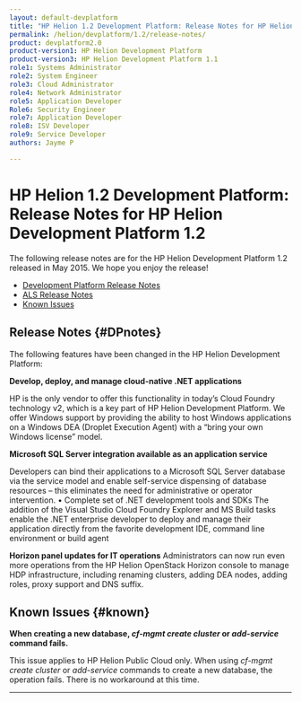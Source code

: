 ```yaml
---
layout: default-devplatform
title: "HP Helion 1.2 Development Platform: Release Notes for HP Helion Development Platform 1.2"
permalink: /helion/devplatform/1.2/release-notes/
product: devplatform2.0
product-version1: HP Helion Development Platform
product-version3: HP Helion Development Platform 1.1
role1: Systems Administrator 
role2: System Engineer
role3: Cloud Administrator
role4: Network Administrator
role5: Application Developer
Role6: Security Engineer
role7: Application Developer 
role8: ISV Developer
role9: Service Developer
authors: Jayme P

---
```

<!--UNDER REVISION-->

# HP Helion 1.2 Development Platform: Release Notes for HP Helion Development Platform 1.2

The following release notes are for the HP Helion Development Platform 1.2 released in May 2015. We hope you enjoy the release!

* [Development Platform Release Notes](#DPnotes)
* [ALS Release Notes](#alsnotes)
* [Known Issues](#known)

## Release Notes {#DPnotes}

The following features have been changed in the HP Helion Development Platform:

**Develop, deploy, and manage cloud-native .NET applications**

HP is the only vendor to offer this functionality in today’s Cloud Foundry technology v2, which is a key part of HP Helion Development Platform. We offer Windows support by providing the ability to host Windows applications on a Windows DEA (Droplet Execution Agent) with a “bring your own Windows license” model.

**Microsoft SQL Server integration available as an application service**

Developers can bind their applications to a Microsoft SQL Server database via the service model and enable self-service dispensing of database resources – this eliminates the need for administrative or operator intervention.
•	Complete set of .NET development tools and SDKs
The addition of the Visual Studio Cloud Foundry Explorer and MS Build tasks enable the .NET enterprise developer to deploy and manage their application directly from the favorite development IDE, command line environment or build agent 

**Horizon panel updates for IT operations**
Administrators can now run even more operations from the HP Helion OpenStack Horizon console to manage HDP infrastructure, including renaming clusters, adding DEA nodes, adding roles, proxy support and DNS suffix.

## Known Issues {#known}

**When creating a new database, *cf-mgmt* *create cluster* or *add-service* command fails.**

This issue applies to HP Helion Public Cloud only. When using *cf-mgmt create cluster* or *add-service* commands to create a new database, the operation fails. There is no workaround at this time.

----
